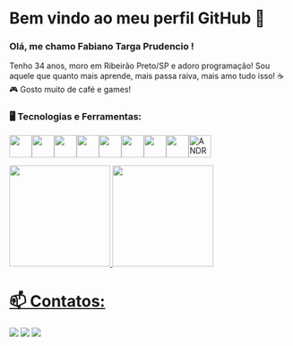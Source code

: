 # Bem vindo ao meu perfil GitHub 👋
### Olá, me chamo Fabiano Targa Prudencio ! 
Tenho 34 anos, moro em Ribeirão Preto/SP e adoro programação! Sou aquele que quanto mais aprende, mais passa raiva, mais amo tudo isso!
☕🎮 Gosto muito de café e games!

### 🖥️ Tecnologias e Ferramentas:
<img src="https://cdn.jsdelivr.net/gh/devicons/devicon/icons/csharp/csharp-original.svg" width="40" height="40"/><img src="https://cdn.jsdelivr.net/gh/devicons/devicon/icons/css3/css3-original.svg" width="40" height="40" /><img src="https://cdn.jsdelivr.net/gh/devicons/devicon/icons/dotnetcore/dotnetcore-original.svg" width="40" height="40" /><img src="https://cdn.jsdelivr.net/gh/devicons/devicon/icons/html5/html5-original-wordmark.svg" width="40" height="40" /><img src="https://cdn.jsdelivr.net/gh/devicons/devicon/icons/mysql/mysql-original-wordmark.svg" width="40" height="40" /><img src="https://cdn.jsdelivr.net/gh/devicons/devicon/icons/sqlite/sqlite-original-wordmark.svg" width="40" height="40" /><img src="https://cdn.jsdelivr.net/gh/devicons/devicon/icons/git/git-original.svg" width="40" height="40" /><img src="https://cdn.jsdelivr.net/gh/devicons/devicon/icons/github/github-original.svg" width="40" height="40" /><img width="40px" src="https://cdn.jsdelivr.net/gh/devicons/devicon/icons/android/android-original.svg" title = "ANDROID"/>

<div>
<a href="https://github.com/FabianoPrudencio">
<img loading="lazy" height="180em" src="https://github-readme-stats.vercel.app/api/top-langs/?username=FabianoPrudencio&layout=compact&langs_count=7&theme=dracula"/>
<img loading="lazy" height="180em" src="https://github-readme-stats.vercel.app/api?username=FabianoPrudencio&show_icons=true&theme=dracula&include_all_commits=true&count_private=true"/>
</div>

# 📫 Contatos:
<div>
<a href="https://instagram.com/prudenciofabiano" target="_blank"><img loading="lazy" src="https://img.shields.io/badge/-Instagram-%23E4405F?style=for-the-badge&logo=instagram&logoColor=white" target="_blank"></a>
<a href="https://www.linkedin.com/in/fabiano-targa-prudencio" target="_blank"><img loading="lazy" src="https://img.shields.io/badge/-LinkedIn-%230077B5?style=for-the-badge&logo=linkedin&logoColor=white" target="_blank"></a>   
<a href = "mailto:fabianoisabela29@gmail.com"><img loading="lazy" src="https://img.shields.io/badge/Gmail-D14836?style=for-the-badge&logo=gmail&logoColor=white" target="_blank"></a>
</div>
